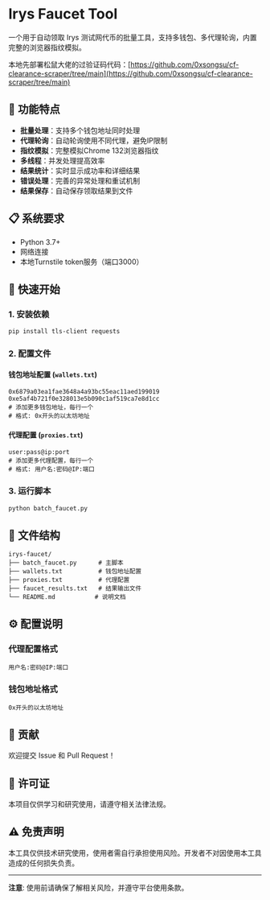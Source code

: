 # Irys Faucet Tool

一个用于自动领取 Irys 测试网代币的批量工具，支持多钱包、多代理轮询，内置完整的浏览器指纹模拟。

本地先部署松鼠大佬的过验证码代码：[https://github.com/0xsongsu/cf-clearance-scraper/tree/main](https://github.com/0xsongsu/cf-clearance-scraper/tree/main)

## 🌟 功能特点

- **批量处理**：支持多个钱包地址同时处理
- **代理轮询**：自动轮询使用不同代理，避免IP限制
- **指纹模拟**：完整模拟Chrome 132浏览器指纹
- **多线程**：并发处理提高效率
- **结果统计**：实时显示成功率和详细结果
- **错误处理**：完善的异常处理和重试机制
- **结果保存**：自动保存领取结果到文件

## 📋 系统要求

- Python 3.7+
- 网络连接
- 本地Turnstile token服务（端口3000）

## 🚀 快速开始

### 1. 安装依赖

```bash
pip install tls-client requests
```

### 2. 配置文件

#### 钱包地址配置 (`wallets.txt`)
```
0x6879a03ea1fae3648a4a93bc55eac11aed199019
0xe5af4b721f0e328013e5b090c1af519ca7e8d1cc
# 添加更多钱包地址，每行一个
# 格式: 0x开头的以太坊地址
```

#### 代理配置 (`proxies.txt`)
```
user:pass@ip:port
# 添加更多代理配置，每行一个
# 格式: 用户名:密码@IP:端口
```

### 3. 运行脚本

```bash
python batch_faucet.py
```

## 📁 文件结构

```
irys-faucet/
├── batch_faucet.py      # 主脚本
├── wallets.txt          # 钱包地址配置
├── proxies.txt          # 代理配置
├── faucet_results.txt   # 结果输出文件
└── README.md           # 说明文档
```

## ⚙️ 配置说明

### 代理配置格式
```
用户名:密码@IP:端口
```

### 钱包地址格式
```
0x开头的以太坊地址
```


## 🤝 贡献

欢迎提交 Issue 和 Pull Request！

## 📄 许可证

本项目仅供学习和研究使用，请遵守相关法律法规。

## ⚠️ 免责声明

本工具仅供技术研究使用，使用者需自行承担使用风险。开发者不对因使用本工具造成的任何损失负责。

---

**注意**: 使用前请确保了解相关风险，并遵守平台使用条款。 
